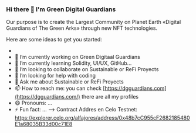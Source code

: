 ### Hi there 👋 I'm Green Digital Guardians
Our purpose is to create the Largest Community on Planet Earth «Digital Guardians of The Green Arks» through new NFT technologies.



Here are some ideas to get you started:

- 
- 🔭 I’m currently working on Green Digitaal Guardians
- 🌱 I’m currently learning Solidity, UI/UX, GitHub...
- 👯 I’m looking to collaborate on Sustainable or ReFi Proyects 
- 🤔 I’m looking for help with coding
- 💬 Ask me about Sustainable or ReFi Proyects 
- 📫 How to reach me: you can check [https://dgguardians.com](https://dgguardians.com/) there are all my profiles
- 😄 Pronouns: ...
- ⚡ Fun fact: ...
-->
Contract Addres en Celo Testnet: https://explorer.celo.org/alfajores/address/0x48b7cC955cF2682185480E1a68035B33d00c71E8
